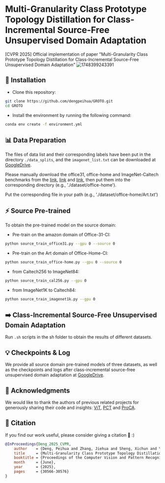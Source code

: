 # Multi-Granularity Class Prototype Topology Distillation for Class-Incremental  Source-Free Unsupervised Domain Adaptation
[CVPR 2025] Official implementation of paper "Multi-Granularity Class Prototype Topology Distillation for Class-Incremental  Source-Free Unsupervised Domain Adaptation"
![1748399243391](https://github.com/user-attachments/assets/6f019bcc-2f37-4826-a967-2525b2cb8f63)

## 🔧 Installation
- Clone this repository:
```bash
git clone https://github.com/dengpeihua/GROTO.git
cd GROTO
```
- Install the environment by running the following command:
```bash
conda env create -f environment.yml
```

## 📊 Data Preparation
The files of data list and their corresponding labels have been put in the directory `./data_splits`, and the `imagenet_list.txt` can be downloaded at [GoogleDrive](https://drive.google.com/drive/folders/1MGFO41tVIsG1ckQmh0t3q9kJjmnXM2i2?usp=sharing).

Please manually download the office31, office-home and ImageNet-Caltech benchmarks from the [link](https://github.com/jindongwang/transferlearning/tree/master/data), [link](http://www.vision.caltech.edu/Image_Datasets/Caltech256) and [link](https://image-net.org/data/ILSVRC/2012/ILSVRC2012_img_train.tar), then put them into the corresponding directory (e.g., './dataset/office-home').

Put the corresponding file in your path (e.g., './dataset/office-home/Art.txt')

## ⚡ Source Pre-trained
To obtain the pre-trained model on the source domain:
- Pre-train on the amazon domain of Office-31-CI:
```bash
python source_train_office31.py --gpu 0 --source 0
```

- Pre-train on the Art domain of Office-Home-CI:
```bash
python source_train_office-home.py --gpu 0 --source 0
```

- from Caltech256 to ImageNet84:
```bash
python source_train_cal256.py --gpu 0
```

- from ImageNet1K to Caltech84:
```bash
python source_train_imagenet1k.py --gpu 0
```

## ➡️ Class-Incremental Source-Free Unsupervised Domain Adaptation
Run `.sh` scripts in the sh folder to obtain the results of different datasets.

## 💡 Checkpoints & Log
We provide all source domain pre-trained models of three datasets, as well as the checkpoints and logs after class-incremental source-free unsupervised domain adaptation at [GoogleDrive](https://drive.google.com/drive/folders/1MGFO41tVIsG1ckQmh0t3q9kJjmnXM2i2).

## 🙏 Acknowledgments
We would like to thank the authors of previous related projects for generously sharing their code and insights: [ViT](https://github.com/lukemelas/PyTorch-Pretrained-ViT), [PCT](https://github.com/korawat-tanwisuth/Proto_DA) and [ProCA](https://github.com/Hongbin98/ProCA).

## 🤝 Citation
If you find our work useful, please consider giving a citation 📝 :)
```bibtex
@InProceedings{Deng_2025_CVPR,
    author    = {Deng, Peihua and Zhang, Jiehua and Sheng, Xichun and Yan, Chenggang and Sun, Yaoqi and Fu, Ying and Li, Liang},
    title     = {Multi-Granularity Class Prototype Topology Distillation for Class-Incremental Source-Free Unsupervised Domain Adaptation},
    booktitle = {Proceedings of the Computer Vision and Pattern Recognition Conference (CVPR)},
    month     = {June},
    year      = {2025},
    pages     = {30566-30576}
}
```
